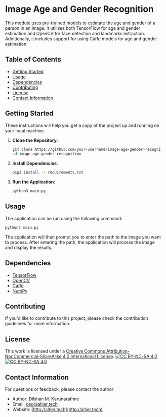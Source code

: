 # Image Age and Gender Recognition

This module uses pre-trained models to estimate the age and gender of a person in an image. 
It utilizes both TensorFlow for age and gender estimation and OpenCV for face detection and landmarks extraction. 
Additionally, it includes support for using Caffe models for age and gender estimation.

## Table of Contents
- [Getting Started](#getting-started)
- [Usage](#usage)
- [Dependencies](#dependencies)
- [Contributing](#contributing)
- [License](#license)
- [Contact Information](#contact-information)

## Getting Started

These instructions will help you get a copy of the project up and running on your local machine.

1. **Clone the Repository**:
   ```bash
   git clone https://github.com/your-username/image-age-gender-recognition.git
   cd image-age-gender-recognition
    ```
2. **Install Dependencies**:
    ```bash
    pip3 install -r requirements.txt
    ```
3. **Run the Application**:
   ```bash
   python3 main.py
   ```
   
## Usage

The application can be run using the following command:

```bash
python3 main.py
```

The application will then prompt you to enter the path to the image you want to process. 
After entering the path, the application will process the image and display the results.

## Dependencies

- [TensorFlow](https://www.tensorflow.org/)
- [OpenCV](https://opencv.org/)
- [Caffe](https://caffe.berkeleyvision.org/)
- [NumPy](https://numpy.org/)

## Contributing

If you'd like to contribute to this project, please check the contribution guidelines for more information.

## License

This work is licensed under a
[Creative Commons Attribution-NonCommercial-ShareAlike 4.0 International License][cc-by-nc-sa].
[![CC BY-NC-SA 4.0][cc-by-nc-sa-shield]][cc-by-nc-sa]  
[![CC BY-NC-SA 4.0][cc-by-nc-sa-image]][cc-by-nc-sa] 

[cc-by-nc-sa]: http://creativecommons.org/licenses/by-nc-sa/4.0/
[cc-by-nc-sa-image]: https://licensebuttons.net/l/by-nc-sa/4.0/88x31.png
[cc-by-nc-sa-shield]: https://img.shields.io/badge/License-CC%20BY--NC--SA%204.0-lightgrey.svg

## Contact Information

For questions or feedback, please contact the author:

- Author: Dilshan M. Karunarathne
- Email: ceo@altier.tech
- Website: [http://altier.tech](http://altier.tech)